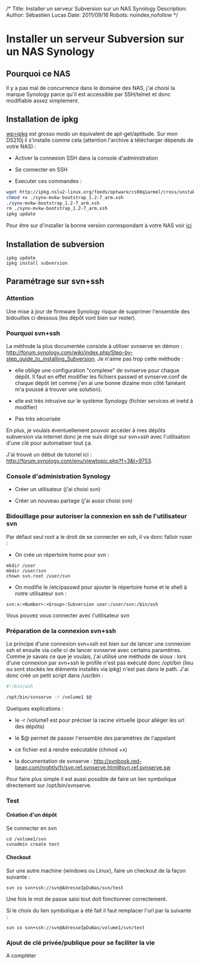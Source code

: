 /*
Title: Installer un serveur Subversion sur un NAS Synology
Description: 
Author: Sébastien Lucas
Date: 2011/09/16
Robots: noindex,nofollow
*/
# Installer un serveur Subversion sur un NAS Synology

## Pourquoi ce NAS
Il y a pas mal de concurrence dans le domaine des NAS, j'ai choisi la marque Synology parce qu'il est accessible par SSH/telnet et donc modifiable assez simplement.
## Installation de ipkg

[wp>ipkg](/wp>ipkg) est grosso modo un équivalent de apt-get/aptitude. Sur mon DS210j il s'installe comme cela (attention l'archive à télécharger dépends de votre NAS) : 

*	Activer la connexion SSH dans la console d'administration

*	Se connecter en SSH

*	Executer ces commandes :
```bash
wget http://ipkg.nslu2-linux.org/feeds/optware/cs08q1armel/cross/unstable/syno-mvkw-bootstrap_1.2-7_arm.xsh
chmod +x ./syno-mvkw-bootstrap_1.2-7_arm.xsh
./syno-mvkw-bootstrap_1.2-7_arm.xsh
rm ./syno-mvkw-bootstrap_1.2-7_arm.xsh
ipkg update
```
Pour être sur d'installer la bonne version correspondant à votre NAS voir [ici](http://forum.synology.com/wiki/index.php/Overview_on_modifying_the_Synology_Server,_bootstrap,_ipkg_etc#How_to_install_ipkg)

## Installation de subversion

```
ipkg update
ipkg install subversion
```
## Paramétrage sur svn+ssh

### Attention
Une mise à jour de firmware Synology risque de supprimer l'ensemble des bidouilles ci dessous (les dépôt vont bien sur rester).
### Pourquoi svn+ssh

La méthode la plus documentée consiste à utiliser svnserve en démon : http://forum.synology.com/wiki/index.php/Step-by-step_guide_to_installing_Subversion. Je n'aime pas trop cette méthode :

*	elle oblige une configuration "complexe" de svnserve pour chaque dépôt. Il faut en effet modifier les fichiers passwd et svnserve.conf de chaque dépôt (et comme j'en ai une bonne dizaine mon côté fainéant m'a poussé à trouver une solution). 

*	elle est très intrusive sur le système Synology (fichier services et inetd à modifier)

*	Pas très sécurisée

En plus, je voulais éventuellement pouvoir accéder à mes dépôts subversion via internet donc je me suis dirigé sur svn+ssh avec l'utilisation d'une clé pour automatiser tout ça. 

J'ai trouvé un début de tutoriel ici : http://forum.synology.com/enu/viewtopic.php?f=3&t=9753.
### Console d'administration Synology

*	Créer un utilisateur (j'ai choisi svn)

*	Créer un nouveau partage (j'ai aussi choisi svn)
### Bidouillage pour autoriser la connexion en ssh de l'utilisateur svn

Par défaut seul root a le droit de se connecter en ssh, il va donc falloir ruser :

*	On crée un répertoire home pour svn :
```
mkdir /user
mkdir /user/svn
chown svn.root /user/svn
```

*	On modifie le /etc/passwd pour ajouter le répertoire home et le shell à notre utilisateur svn :
```
svn:x:<Number>:<Group>:Subversion user:/user/svn:/bin/ash
```
Vous pouvez vous connecter avec l'utilisateur svn
### Préparation de la connexion svn+ssh

Le principe d'une connexion svn+ssh est bien sur de lancer une connexion ssh et ensuite via celle ci de lancer svnserve avec certains paramètres. Comme je savais ce que je voulais, j'ai utilisé une méthode de sioux : lors d'une connexion par svn+ssh le profile n'est pas exécuté donc /opt/bin (lieu ou sont stockés les éléments installés via ipkg) n'est pas dans le path. J'ai donc créé un petit script dans /usr/bin :
```bash
#!/bin/ash

/opt/bin/svnserve -r /volume1 $@
```
Quelques explications : 

*	le -r /volume1 est pour préciser la racine virtuelle (pour alléger les url des dépôts)

*	le $@ permet de passer l'ensemble des paramètres de l'appelant

*	ce fichier est à rendre exécutable (chmod +x)

*	la documentation de svnserve : http://svnbook.red-bean.com/nightly/fr/svn.ref.svnserve.html#svn.ref.svnserve.sw
 
Pour faire plus simple il est aussi possible de faire un lien symbolique directement sur /opt/bin/svnserve.
### Test

#### Création d'un dépôt
Se connecter en svn
```
cd /volume1/svn
svnadmin create test
```
#### Checkout

Sur une autre machine (windows ou Linux), faire un checkout de la façon suivante : 
```
svn co svn+ssh://svn@AdresseIpDuNas/svn/test
```
Une fois le mot de passe saisi tout doit fonctionner correctement.

Si le choix du lien symbolique a été fait il faut remplacer l'url par la suivante : 
```
svn co svn+ssh://svn@AdresseIpDuNas/volume1/svn/test
```
### Ajout de clé privée/publique pour se faciliter la vie

A compléter


